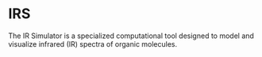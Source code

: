 # IRS
The IR Simulator is a specialized computational tool designed to model and visualize infrared (IR) spectra of organic molecules. 
